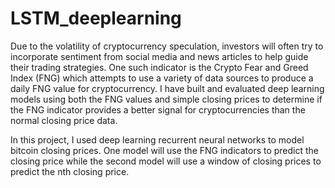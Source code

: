 # LSTM_deeplearning

Due to the volatility of cryptocurrency speculation, investors will often try to incorporate sentiment from social media and news articles to help guide their trading strategies. One such indicator is the Crypto Fear and Greed Index (FNG) which attempts to use a variety of data sources to produce a daily FNG value for cryptocurrency. I have built and evaluated deep learning models using both the FNG values and simple closing prices to determine if the FNG indicator provides a better signal for cryptocurrencies than the normal closing price data.

In this project, I used deep learning recurrent neural networks to model bitcoin closing prices. One model will use the FNG indicators to predict the closing price while the second model will use a window of closing prices to predict the nth closing price.
